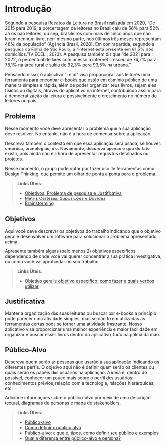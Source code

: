 # Introdução
Segundo a pesquisa Retratos da Leitura no Brasil realizada em 2020, “De 2015 para 2019, a porcentagem de leitores no Brasil caiu de 56% para 52%. Já os não leitores, ou seja, brasileiros com mais de cinco anos que não leram nenhum livro, nem mesmo parte, nos últimos três meses representam 48% da população” (Agência Brasil, 2020). Em contrapartida, segundo a pesquisa da Folha de São Paulo, a “internet está presente em 91,5% dos domicílios.”(VIECELI, 2023). A pesquisa também diz que “de 2021 para 2022, o percentual de lares com acesso à internet cresceu de 74,7% para 78,1% na área rural e subiu de 92,3% para 93,5% na urbana.”

Pensando nisso, o aplicativo “Le.io” visa proporcionar aos leitores uma ferramenta para encontrar e-books que estão em domínio público de uma maneira simples e rápida, além de poder organizar seus livros, sejam eles físicos ou digitais, através do aplicativo na internet, contribuindo assim para a democratização da leitura e possivelmente o crescimento no número de leitores no país.

## Problema
Nesse momento você deve apresentar o problema que a sua aplicação deve  resolver. No entanto, não é a hora de comentar sobre a aplicação.

Descreva também o contexto em que essa aplicação será usada, se  houver: empresa, tecnologias, etc. Novamente, descreva apenas o que de  fato existir, pois ainda não é a hora de apresentar requisitos  detalhados ou projetos.

Nesse momento, o grupo pode optar por fazer uso  de ferramentas como Design Thinking, que permite um olhar de ponta a ponta para o problema.

> **Links Úteis**:
> - [Objetivos, Problema de pesquisa e Justificativa](https://medium.com/@versioparole/objetivos-problema-de-pesquisa-e-justificativa-c98c8233b9c3)
> - [Matriz Certezas, Suposições e Dúvidas](https://medium.com/educa%C3%A7%C3%A3o-fora-da-caixa/matriz-certezas-suposi%C3%A7%C3%B5es-e-d%C3%BAvidas-fa2263633655)
> - [Brainstorming](https://www.euax.com.br/2018/09/brainstorming/)

## Objetivos

Aqui você deve descrever os objetivos do trabalho indicando que o objetivo geral é desenvolver um software para solucionar o problema apresentado acima. 

Apresente também alguns (pelo menos 2) objetivos específicos dependendo de onde você vai querer concentrar a sua prática investigativa, ou como você vai aprofundar no seu trabalho.
 
> **Links Úteis**:
> - [Objetivo geral e objetivo específico: como fazer e quais verbos utilizar](https://blog.mettzer.com/diferenca-entre-objetivo-geral-e-objetivo-especifico/)

## Justificativa
Manter a organização das suas leituras ou buscar por e-books a princípio pode parecer uma atividade simples, mas se não forem utilizadas as ferramentas certas pode se tornar uma atividade frustrante. Nosso aplicativo visa proporcionar uma melhor experiência e maior facilidade em organizar e buscar esses livros dentro do aplicativo, tudo na palma da mão.

## Público-Alvo

Descreva quem serão as pessoas que usarão a sua aplicação indicando os diferentes perfis. O objetivo aqui não é definir quem serão os clientes ou quais serão os papéis dos usuários na aplicação. A ideia é, dentro do possível, conhecer um pouco mais sobre o perfil dos usuários: conhecimentos prévios, relação com a tecnologia, relações
hierárquicas, etc.

Adicione informações sobre o público-alvo por meio de uma descrição textual, diagramas de personas e mapa de stakeholders.

> **Links Úteis**:
> - [Público-alvo](https://blog.hotmart.com/pt-br/publico-alvo/)
> - [Como definir o público alvo](https://exame.com/pme/5-dicas-essenciais-para-definir-o-publico-alvo-do-seu-negocio/)
> - [Público-alvo: o que é, tipos, como definir seu público e exemplos](https://klickpages.com.br/blog/publico-alvo-o-que-e/)
> - [Qual a diferença entre público-alvo e persona?](https://rockcontent.com/blog/diferenca-publico-alvo-e-persona/)
